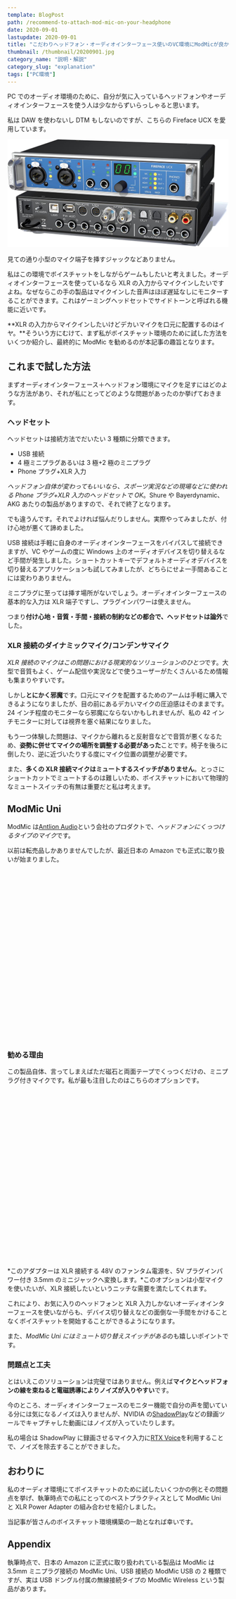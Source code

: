```yaml
---
template: BlogPost
path: /recommend-to-attach-mod-mic-on-your-headphone
date: 2020-09-01
lastupdate: 2020-09-01
title: "こだわりヘッドフォン・オーディオインターフェース使いのVC環境にModMicが良かった話"
thumbnail: /thumbnail/20200901.jpg
category_name: "説明・解説"
category_slug: "explanation"
tags: ["PC環境"]
---
```


PC でのオーディオ環境のために、自分が気に入っているヘッドフォンやオーディオインターフェースを使う人は少なからずいらっしゃると思います。

私は DAW を使わないし DTM もしないのですが、こちらの Fireface UCX を愛用しています。

![](01.jpg)

見ての通り小型のマイク端子を挿すジャックなどありません。

私はこの環境でボイスチャットをしながらゲームもしたいと考えました。オーディオインターフェースを使っているなら XLR の入力からマイクインしたいですよね。なぜならこの手の製品はマイクインした音声はほぼ遅延なしにモニターすることができます。これはゲーミングヘッドセットでサイドトーンと呼ばれる機能に近いです。

**XLR の入力からマイクインしたいけどデカいマイクを口元に配置するのはイヤ。**そういう方にむけて、まず私がボイスチャット環境のために試した方法をいくつか紹介し、最終的に ModMic を勧めるのが本記事の趣旨となります。

## これまで試した方法

まずオーディオインターフェース＋ヘッドフォン環境にマイクを足すにはどのような方法があり、それが私にとってどのような問題があったのか挙げておきます。

### ヘッドセット

ヘッドセットは接続方法でだいたい 3 種類に分類できます。

- USB 接続
- 4 極ミニプラグあるいは 3 極+2 極のミニプラグ
- Phone プラグ+XLR 入力

_ヘッドフォン自体が変わってもいいなら、スポーツ実況などの現場などに使われる Phone プラグ+XLR 入力のヘッドセットで OK_。Shure や Bayerdynamic、AKG あたりの製品がありますので、それで終了となります。

でも違うんです。それでよければ悩んだりしません。実際やってみましたが、付け心地が悪くて諦めました。

USB 接続は手軽に自身のオーディオインターフェースをバイパスして接続できますが、VC やゲームの度に Windows 上のオーディオデバイスを切り替えるなど手間が発生しました。ショートカットキーでデフォルトオーディオデバイスを切り替えるアプリケーションも試してみましたが、どちらにせよ一手間あることには変わりありません。

ミニプラグに至っては挿す場所がないでしょう。オーディオインターフェースの基本的な入力は XLR 端子ですし、プラグインパワーは使えません。

つまり**付け心地・音質・手間・接続の制約などの都合で、ヘッドセットは論外**でした。

### XLR 接続のダイナミックマイク/コンデンサマイク

*XLR 接続のマイクはこの問題における現実的なソリューションのひとつ*です。大型で音質もよく、ゲーム配信や実況などで使うユーザーがたくさんいるため情報も集まりやすいです。

しかし**とにかく邪魔**です。口元にマイクを配置するためのアームは手軽に購入できるようになりましたが、目の前にあるデカいマイクの圧迫感はそのままです。24 インチ程度のモニターなら邪魔にならないかもしれませんが、私の 42 インチモニターに対しては視界を塞ぐ結果になりました。

もう一つ体験した問題は、マイクから離れると反射音などで音質が悪くなるため、**姿勢に併せてマイクの場所を調整する必要があった**ことです。椅子を後ろに倒したり、逆に近づいたりする度にマイク位置の調整が必要です。

また、**多くの XLR 接続マイクはミュートするスイッチがありません**。とっさにショートカットでミュートするのは難しいため、ボイスチャットにおいて物理的なミュートスイッチの有無は重要だと私は考えます。

## ModMic Uni

ModMic は[Antlion Audio](https://antlionaudio.com/)という会社のプロダクトで、*ヘッドフォンにくっつけるタイプのマイク*です。

以前は転売品しかありませんでしたが、最近日本の Amazon でも正式に取り扱いが始まりました。

<div class="iframely-embed"><div class="iframely-responsive" style="padding-bottom: 52.5%; padding-top: 120px;"><a href="https://www.amazon.co.jp/%25E3%2582%25A2%25E3%2583%25B3%25E3%2583%2588%25E3%2583%25A9%25E3%2582%25A4%25E3%2582%25AA%25E3%2583%25B3%25E3%2582%25AA%25E3%2583%25BC%25E3%2583%2587%25E3%2582%25A3%25E3%2582%25AA-3-5mm%25E3%2583%2594%25E3%2583%25B3%25E3%2582%25B8%25E3%2583%25A3%25E3%2583%2583%25E3%2582%25AF%25E6%258E%25A5%25E7%25B6%259A-%25E3%2583%259F%25E3%2583%25A5%25E3%2583%25BC%25E3%2583%2588%25E3%2582%25B9%25E3%2582%25A4%25E3%2583%2583%25E3%2583%2581%25E4%25BB%2598-PC%25E3%2580%2581Linux%25E3%2581%25AA%25E3%2581%25A9%25E3%2581%25AB%25E5%25AF%25BE%25E5%25BF%259C-GDL-1420-JP/dp/B08CXWMQQY" data-iframely-url="//cdn.iframe.ly/ZBnv47Q?iframe=card-small&omit_script=1"></a></div></div>

### 勧める理由

この製品自体、言ってしまえばただ磁石と両面テープでくっつくだけの、ミニプラグ付きマイクです。私が最も注目したのはこちらのオプションです。

<div class="iframely-embed"><div class="iframely-responsive" style="padding-bottom: 52.5%; padding-top: 120px;"><a href="https://www.amazon.co.jp/%25E3%2582%25A2%25E3%2583%25B3%25E3%2583%2588%25E3%2583%25A9%25E3%2582%25A4%25E3%2582%25AA%25E3%2583%25B3%25E3%2582%25AA%25E3%2583%25BC%25E3%2583%2587%25E3%2582%25A3%25E3%2582%25AA-XLR-Power-Adapter-GDL-3220-JP/dp/B08CY4DC6M" data-iframely-url="//cdn.iframe.ly/5zOdA0r?iframe=card-small&omit_script=1"></a></div></div>

*このアダプターは XLR 接続する 48V のファンタム電源を、5V プラグインパワー付き 3.5mm のミニジャックへ変換します。*このオプションは小型マイクを使いたいが、XLR 接続したいというニッチな需要を満たしてくれます。

これにより、お気に入りのヘッドフォンと XLR 入力しかないオーディオインターフェースを使いながらも、デバイス切り替えなどの面倒な一手間をかけることなくボイスチャットを開始することができるようになります。

また、*ModMic Uni にはミュート切り替えスイッチがある*のも嬉しいポイントです。

### 問題点と工夫

とはいえこのソリューションは完璧ではありません。例えば**マイクとヘッドフォンの線を束ねると電磁誘導によりノイズが入りやすい**です。

今のところ、オーディオインターフェースのモニター機能で自分の声を聞いている分には気になるノイズは入りませんが、NVIDIA の[ShadowPlay](https://www.nvidia.com/ja-jp/geforce/geforce-experience/shadowplay/)などの録画ツールでキャプチャした動画にはノイズが入っていたりします。

私の場合は ShadowPlay に録画させるマイク入力に[RTX Voice](https://www.nvidia.com/en-us/geforce/guides/nvidia-rtx-voice-setup-guide/)を利用することで、ノイズを除去することができました。

## おわりに

私のオーディオ環境にてボイスチャットのために試したいくつかの例とその問題点を挙げ、執筆時点での私にとってのベストプラクティスとして ModMic Uni と XLR Power Adapter の組み合わせを紹介しました。

当記事が皆さんのボイスチャット環境構築の一助となれば幸いです。

## Appendix

執筆時点で、日本の Amazon に正式に取り扱われている製品は ModMic は 3.5mm ミニプラグ接続の ModMic Uni、USB 接続の ModMic USB の 2 種類ですが、実は USB ドングル付属の無線接続タイプの ModMic Wireless という製品があります。

<div class="iframely-embed"><div class="iframely-responsive" style="padding-bottom: 52.5%; padding-top: 120px;"><a href="https://www.amazon.co.jp/Antlion-Audio-ModMic-GDL-0700-%25E3%2583%2598%25E3%2583%2583%25E3%2583%2589%25E3%2583%259B%25E3%2583%25B3%25E7%2594%25A8%25E3%2582%25A2%25E3%2582%25BF%25E3%2583%2583%25E3%2583%2581%25E3%2583%2596%25E3%2583%25AB%25E3%2583%2596%25E3%2583%25BC%25E3%2583%25A0%25E3%2583%259E%25E3%2582%25A4%25E3%2582%25AF/dp/B07KQF165L" data-iframely-url="//cdn.iframe.ly/xYHUyPj?iframe=card-small&omit_script=1"></a></div></div>

私の環境には合っていませんが、マイクのないワイヤレスヘッドフォンをボイスチャットに使用したいのならば良いソリューションかもしれません。
